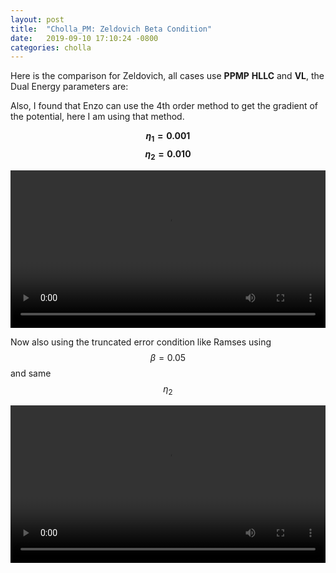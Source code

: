 ```yaml
---
layout: post
title:  "Cholla_PM: Zeldovich Beta Condition"
date:   2019-09-10 17:10:24 -0800
categories: cholla
---
```


Here is the comparison for Zeldovich, all cases use  **PPMP** **HLLC**  and  **VL**, the Dual Energy parameters are:


Also, I found that Enzo can use the 4th order method to get the gradient of the potential, here I am using that method.

**$$\eta_1 = 0.001 $$**  **$$\eta_2 = 0.010 $$**
<div style="text-align: center">
<video src="{{ site.url }}assets/videos/zeldovich_eta0.01_beta0.00_grav4.mp4" width="100%"  height="auto" controls preload> </video>
</div>

Now also using the truncated error condition like Ramses using $$\beta=0.05$$ and same $$\eta_2$$

<div style="text-align: center">
<video src="{{ site.url }}assets/videos/zeldovich_eta0.01_beta0.05_grav4.mp4" width="100%"  height="auto" controls preload> </video>
</div>